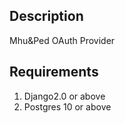 ## Description
Mhu&Ped OAuth Provider

## Requirements
1. Django2.0 or above
1. Postgres 10 or above
